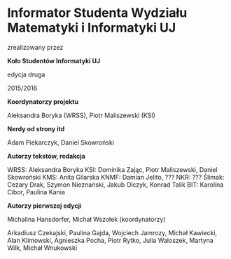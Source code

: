 # Informator Studenta Wydziału Matematyki i Informatyki UJ

zrealizowany przez

**Koło Studentów Informatyki UJ**

edycja druga

2015/2016

**Koordynatorzy projektu**

Aleksandra Boryka (WRSS), Piotr Maliszewski (KSI)

**Nerdy od strony itd**

Adam Piekarczyk, Daniel Skowroński

**Autorzy tekstów, redakcja**

WRSS: Aleksandra Boryka
KSI: Dominika Zając, Piotr Maliszewski, Daniel Skowroński
KMS: Anita Gilarska
KNMF: Damian Jelito, ???
NKR: ???
Ślimak: Cezary Drak, Szymon Nieznański, Jakub Olczyk, Konrad Talik
BIT: Karolina Cibor, Paulina Kania

**Autorzy pierwszej edycji**

Michalina Hansdorfer, Michał Wszołek (koordynatorzy)

Arkadiusz Czekajski, Paulina Gajda, Wojciech Jamrozy, Michał Kawiecki, Alan Klimowski, Agnieszka Pocha, Piotr Rytko, Julia Waloszek, Martyna Wilk, Michał Wnukowski
